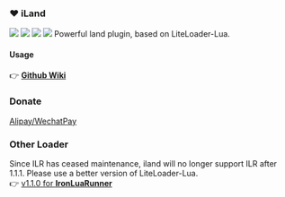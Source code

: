 ### ❤ iLand
![](https://img.shields.io/github/stars/Redbeanw44602/iLand) ![](https://shields.io/github/downloads/Redbeanw44602/iLand/total) ![](https://shields.io/github/repo-size/Redbeanw44602/iLand) ![](https://img.shields.io/github/license/Redbeanw44602/iLand)
Powerful land plugin, based on LiteLoader-Lua.<br>

#### Usage
👉 [**Github Wiki**](/Redbeanw44602/iLand/wiki)

### Donate
[Alipay/WechatPay](https://afdian.net/@kbs007)

### Other Loader
Since ILR has ceased maintenance, iland will no longer support ILR after 1.1.1. Please use a better version of LiteLoader-Lua.<br>
👉 [v1.1.0 for **IronLuaRunner**](/Redbeanw44602/iLand/tree/IronLuaRunner)